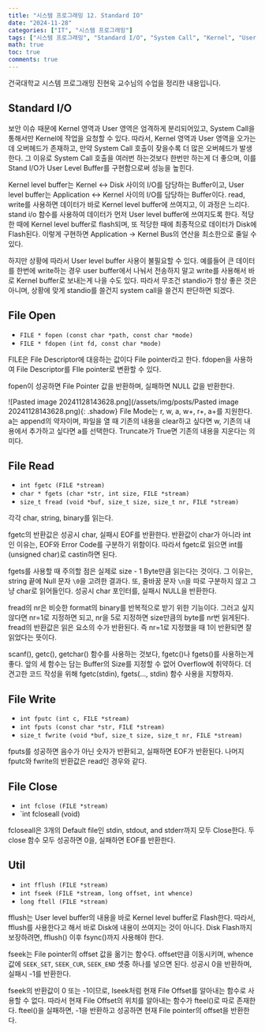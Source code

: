 ```yaml
---
title: "시스템 프로그래밍 12. Standard IO"
date: "2024-11-28"
categories: ["IT", "시스템 프로그래밍"]
tags: ["시스템 프로그래밍", "Standard I/O", "System Call", "Kernel", "User Level Buffer", "File Open", "File Read", "File Write"]
math: true
toc: true
comments: true
---
```


건국대학교 시스템 프로그래밍 진현욱 교수님의 수업을 정리한 내용입니다.

## Standard I/O

보안 이슈 때문에 Kernel 영역과 User 영역은 엄격하게 분리되어있고, System Call을 통해서만 Kernel에 작업을 요청할 수 있다. 따라서, Kernel 영역과 User 영역을 오가는데 오버헤드가 존재하고, 만약 System Call 호출이 잦을수록 더 많은 오버헤드가 발생한다. 그 이유로 System Call 호출을 여러번 하는것보다 한번만 하는게 더 좋으며, 이를 Stand I/O가 User Level Buffer를 구현함으로써 성능을 높힌다.

Kernel level buffer는 Kernel <-> Disk 사이의 I/O를 담당하는 Buffer이고, User level buffer는 Application <-> Kernel 사이의 I/O를 담당하는 Buffer이다. read, write를 사용하면 데이터가 바로 Kernel level buffer에 쓰여지고, 이 과정은 느리다. stand i/o 함수를 사용하여 데이터가 먼저 User level buffer에 쓰여지도록 한다. 적당한 때에 Kernel level buffer로 flash되며, 또 적당한 때에 최종적으로 데이터가 Disk에 Flash된다. 이렇게 구현하면 Application -> Kernel Bus의 연산을 최소한으로 줄일 수 있다.

하지만 상황에 따라서 User level buffer 사용이 불필요할 수 있다. 예를들어 큰 데이터를 한번에 write하는 경우 user buffer에서 나눠서 전송하지 말고 write를 사용해서 바로 Kernel buffer로 보내는게 나을 수도 있다. 따라서 무조건 standio가 항상 좋은 것은 아니며, 상황에 맞게 standio를 쓸건지 system call을 쓸건지 판단하면 되겠다.

## File Open

- `FILE * fopen (const char *path, const char *mode)`
- `FILE * fdopen (int fd, const char *mode)`

FILE은 File Descriptor에 대응하는 값이다 File pointer라고 한다. fdopen을 사용하여 File Descriptor를 FIle pointer로 변환할 수 있다. 

fopen이 성공하면 File Pointer 값을 반환하며, 실패하면 NULL 값을 반환한다. 

![Pasted image 20241128143628.png](/assets/img/posts/Pasted image 20241128143628.png){: .shadow}
File Mode는 r, w, a, w+, r+, a+를 지원한다. a는 append의 약자이며, 파일을 열 때 기존의 내용을 clear하고 싶다면 w, 기존의 내용에서 추가하고 싶다면 a를 선택한다. Truncate가 True면 기존의 내용을 지운다는 의미다. 

## File Read

- `int fgetc (FILE *stream)`
- `char * fgets (char *str, int size, FILE *stream)`
- `size_t fread (void *buf, size_t size, size_t nr, FILE *stream)`

각각 char, string, binary를 읽는다. 

fgetc의 반환값은 성공시 char, 실패시 EOF를 반환한다. 반환값이 char가 아니라 int인 이유는, EOF와 Error Code를 구분하기 위함이다. 따라서 fgetc로 읽으면 int를 (unsigned char)로 castin하면 된다.

fgets를 사용할 때 주의할 점은 실제로 size - 1 Byte만큼 읽는다는 것이다. 그 이유는, string 끝에 Null 문자 `\0`을 고려한 결과다. 또, 줄바꿈 문자 `\n`을 따로 구분하지 않고 그냥 char로 읽어들인다. 성공시 char 포인터를, 실패시 NULL을 반환한다.

fread의 nr은 비슷한 format의 binary를 반복적으로 받기 위한 기능이다. 그러고 싶지 않다면 nr=1로 지정하면 되고, nr을 5로 지정하면 size만큼의 byte를 nr번 읽게된다. fread의 반환값은 읽은 요소의 수가 반환된다. 즉 nr=1로 지정했을 때 1이 반환되면 잘 읽었다는 뜻이다.

scanf(), getc(), getchar() 함수를 사용하는 것보다, fgetc()나 fgets()를 사용하는게 좋다. 앞의 세 함수는 담는 Buffer의 Size를 지정할 수 없어 Overflow에 취약하다. 더 견고한 코드 작성을 위해 fgetc(stdin), fgets(..., stdin) 함수 사용을 지향하자.

## File Write

- `int fputc (int c, FILE *stream)`
- `int fputs (const char *str, FILE *stream)`
- `size_t fwrite (void *buf, size_t size, size_t nr, FILE *stream)`

fputs를 성공하면 음수가 아닌 숫자가 반환되고, 실패하면 EOF가 반환된다. 나머지 fputc와 fwrite의 반환값은 read인 경우와 같다.

## File Close

- `int fclose (FILE *stream)`
- `int fcloseall (void)

fcloseall은 3개의 Default file인 stdin, stdout, and stderr까지 모두 Close한다.
두 close 함수 모두 성공하면 0을, 실패하면 EOF를 반환한다.

## Util

- `int fflush (FILE *stream)`
- `int fseek (FILE *stream, long offset, int whence)`
- `long ftell (FILE *stream)`

fflush는 User level buffer의 내용을 바로 Kernel level buffer로 Flash한다. 따라서, fflush를 사용한다고 해서 바로 Disk에 내용이 쓰여지는 것이 아니다. Disk Flash까지 보장하려면, fflush() 이후 fsync()까지 사용해야 한다.

fseek는 File pointer의 offset 값을 옮기는 함수다. offset만큼 이동시키며, whence 값에 `SEEK_SET`, `SEEK_CUR`, `SEEK_END` 셋중 하나를 넣으면 된다. 성공시 0을 반환하며, 실패시 -1를 반환한다.

fseek의 반환값이 0 또는 -1이므로, lseek처럼 현재 File Offset를 알아내는 함수로 사용할 수 없다. 따라서 현재 File Offset의 위치를 알아내는 함수가 fteel()로 따로 존재한다. fteel()을 실패하면, -1을 반환하고 성공하면 현재 File pointer의 offset을 반환한다.